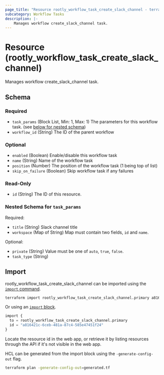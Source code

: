 ```yaml
---
page_title: "Resource rootly_workflow_task_create_slack_channel - terraform-provider-rootly"
subcategory: Workflow Tasks
description: |-
    Manages workflow create_slack_channel task.
---
```


# Resource (rootly_workflow_task_create_slack_channel)

Manages workflow create_slack_channel task.



<!-- schema generated by tfplugindocs -->
## Schema

### Required

- `task_params` (Block List, Min: 1, Max: 1) The parameters for this workflow task. (see [below for nested schema](#nestedblock--task_params))
- `workflow_id` (String) The ID of the parent workflow

### Optional

- `enabled` (Boolean) Enable/disable this workflow task
- `name` (String) Name of the workflow task
- `position` (Number) The position of the workflow task (1 being top of list)
- `skip_on_failure` (Boolean) Skip workflow task if any failures

### Read-Only

- `id` (String) The ID of this resource.

<a id="nestedblock--task_params"></a>
### Nested Schema for `task_params`

Required:

- `title` (String) Slack channel title
- `workspace` (Map of String) Map must contain two fields, `id` and `name`.

Optional:

- `private` (String) Value must be one of `auto`, `true`, `false`.
- `task_type` (String)

## Import

rootly_workflow_task_create_slack_channel can be imported using the [`import` command](https://developer.hashicorp.com/terraform/cli/commands/import).

```sh
terraform import rootly_workflow_task_create_slack_channel.primary a816421c-6ceb-481a-87c4-585e47451f24
```

Or using an [`import` block](https://developer.hashicorp.com/terraform/language/import).

```terraform
import {
  to = rootly_workflow_task_create_slack_channel.primary
  id = "a816421c-6ceb-481a-87c4-585e47451f24"
}
```

Locate the resource id in the web app, or retrieve it by listing resources through the API if it's not visible in the web app.

HCL can be generated from the import block using the `-generate-config-out` flag.

```sh
terraform plan -generate-config-out=generated.tf
```
